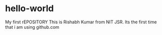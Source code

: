 # hello-world
My first rEPOSITORY
This is Rishabh Kumar from NIT JSR.
Its the first time that i am using github.com
